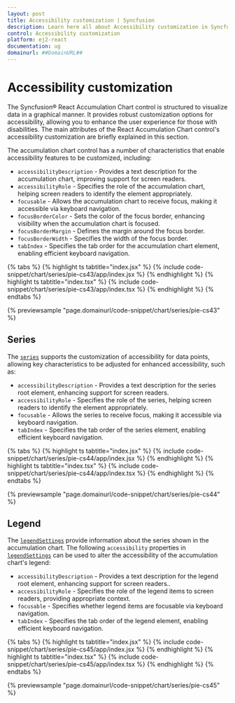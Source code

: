 ```yaml
---
layout: post
title: Accessibility customization | Syncfusion
description: Learn here all about Accessibility customization in Syncfusion React Accumulation chart component of Syncfusion Essential JS 2 and more.
control: Accessibility customization 
platform: ej2-react
documentation: ug
domainurl: ##DomainURL##
---
```


# Accessibility customization

The Syncfusion® React Accumulation Chart control is structured to visualize data in a graphical manner. It provides robust customization options for accessibility, allowing you to enhance the user experience for those with disabilities. The main attributes of the React Accumulation Chart control's accessibility customization are briefly explained in this section.

The accumulation chart control has a number of characteristics that enable accessibility features to be customized, including:

* `accessibilityDescription` - Provides a text description for the accumulation chart, improving support for screen readers.
* `accessibilityRole` - Specifies the role of the accumulation chart, helping screen readers to identify the element appropriately.
* `focusable` - Allows the accumulation chart to receive focus, making it accessible via keyboard navigation.
* `focusBorderColor` - Sets the color of the focus border, enhancing visibility when the accumulation chart is focused.
* `focusBorderMargin` - Defines the margin around the focus border.
* `focusBorderWidth` - Specifies the width of the focus border.
* `tabIndex` - Specifies the tab order for the accumulation chart element, enabling efficient keyboard navigation.

{% tabs %}
{% highlight ts tabtitle="index.jsx" %}
{% include code-snippet/chart/series/pie-cs43/app/index.jsx %}
{% endhighlight %}
{% highlight ts tabtitle="index.tsx" %}
{% include code-snippet/chart/series/pie-cs43/app/index.tsx %}
{% endhighlight %}
{% endtabs %}

{% previewsample "page.domainurl/code-snippet/chart/series/pie-cs43" %}

## Series

The [`series`](https://ej2.syncfusion.com/react/documentation/api/accumulation-chart#series) supports the customization of accessibility for data points, allowing key characteristics to be adjusted for enhanced accessibility, such as:

* `accessibilityDescription` - Provides a text description for the series root element, enhancing support for screen readers.
* `accessibilityRole` - Specifies the role of the series, helping screen readers to identify the element appropriately.
* `focusable` - Allows the series to receive focus, making it accessible via keyboard navigation.
* `tabIndex` - Specifies the tab order of the series element, enabling efficient keyboard navigation.

{% tabs %}
{% highlight ts tabtitle="index.jsx" %}
{% include code-snippet/chart/series/pie-cs44/app/index.jsx %}
{% endhighlight %}
{% highlight ts tabtitle="index.tsx" %}
{% include code-snippet/chart/series/pie-cs44/app/index.tsx %}
{% endhighlight %}
{% endtabs %}

{% previewsample "page.domainurl/code-snippet/chart/series/pie-cs44" %}

## Legend

The [`legendSettings`](https://ej2.syncfusion.com/react/documentation/api/accumulation-chart#legendsettings) provide information about the series shown in the accumulation chart. The following `accessibility` properties in [`legendSettings`](https://ej2.syncfusion.com/react/documentation/api/accumulation-chart#legendsettings) can be used to alter the accessibility of the accumulation chart's legend:

* `accessibilityDescription` - Provides a text description for the legend root element, enhancing support for screen readers..
* `accessibilityRole` - Specifies the role of the legend items to screen readers, providing appropriate context.
* `focusable` - Specifies whether legend items are focusable via keyboard navigation.
* `tabIndex` - Specifies the tab order of the legend element, enabling efficient keyboard navigation.

{% tabs %}
{% highlight ts tabtitle="index.jsx" %}
{% include code-snippet/chart/series/pie-cs45/app/index.jsx %}
{% endhighlight %}
{% highlight ts tabtitle="index.tsx" %}
{% include code-snippet/chart/series/pie-cs45/app/index.tsx %}
{% endhighlight %}
{% endtabs %}

{% previewsample "page.domainurl/code-snippet/chart/series/pie-cs45" %}
